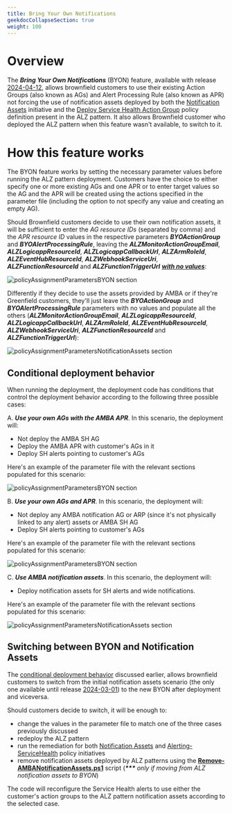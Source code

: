 ```yaml
---
title: Bring Your Own Notifications
geekdocCollapseSection: true
weight: 100
---
```


# Overview

The ***Bring Your Own Notifications*** (BYON) feature, available with release [2024-04-12](../../Whats-New#2024-04-12), allows brownfield customers to use their existing Action Groups (also known as AGs) and Alert Processing Rule (also known as APR) not forcing the use of notification assets deployed by both the [Notification Assets](https://raw.githubusercontent.com/Azure/azure-monitor-baseline-alerts/main/patterns/alz/policySetDefinitions/Deploy-Notification-Assets.json) initiative and the [Deploy Service Health Action Group](https://raw.githubusercontent.com/Azure/azure-monitor-baseline-alerts/main/services/Resources/subscriptions/Deploy-ServiceHealth-ActionGroups.json) policy definition present in the ALZ pattern. It also allows Brownfield customer who deployed the ALZ pattern when this feature wasn't available, to switch to it.

# How this feature works

The BYON feature works by setting the necessary parameter values before running the ALZ pattern deployment. Customers have the choice to either specify one or more existing AGs and one APR or to enter target values so the AG and the APR will be created using the actions specified in the parameter file (including the option to not specify any value and creating an empty AG).

Should Brownfield customers decide to use their own notification assets, it will be sufficient to enter the _AG resource IDs_ (separated by comma) and the _APR resource ID_ values in the respective parameters ***BYOActionGroup*** and ***BYOAlertProcessingRule***, leaving the ***ALZMonitorActionGroupEmail***, ***ALZLogicappResourceId***, ***ALZLogicappCallbackUrl***, ***ALZArmRoleId***, ***ALZEventHubResourceId***, ***ALZWebhookServiceUri***, ***ALZFunctionResourceId*** and ***ALZFunctionTriggerUrl*** <ins>***with no values***</ins>:

  ![policyAssignmentParametersBYON section](../../media/BYON_Params.png)

Differently if they decide to use the assets provided by AMBA or if they're Greenfield customers, they'll just leave the ***BYOActionGroup*** and ***BYOAlertProcessingRule*** parameters with no values and populate all the others (***ALZMonitorActionGroupEmail***, ***ALZLogicappResourceId***, ***ALZLogicappCallbackUrl***, ***ALZArmRoleId***, ***ALZEventHubResourceId***, ***ALZWebhookServiceUri***, ***ALZFunctionResourceId*** and ***ALZFunctionTriggerUrl***):

![policyAssignmentParametersNotificationAssets section](../../media/NotificationAssets_Params.png)

## Conditional deployment behavior

When running the deployment, the deployment code has conditions that control the deployment behavior according to the following three possible cases:

A. ***Use your own AGs with the AMBA APR***. In this scenario, the deployment will:

- Not deploy the AMBA SH AG
- Deploy the AMBA APR with customer's AGs in it
- Deploy SH alerts pointing to customer's AGs

Here's an example of the parameter file with the relevant sections populated for this scenario:

![policyAssignmentParametersBYON section](../../media/BYON_Params_2.png)

B. ***Use your own AGs and APR***. In this scenario, the deployment will:

- Not deploy any AMBA notification AG or ARP (since it's not physically linked to any alert) assets or AMBA SH AG
- Deploy SH alerts pointing to customer's AGs

Here's an example of the parameter file with the relevant sections populated for this scenario:

![policyAssignmentParametersBYON section](../../media/BYON_Params_3.png)

C. ***Use AMBA notification assets***. In this scenario, the deployment will:

- Deploy notification assets for SH alerts and wide notifications.

Here's an example of the parameter file with the relevant sections populated for this scenario:

![policyAssignmentParametersNotificationAssets section](../../media/NotificationAssets_Params_2.png)

## Switching between BYON and Notification Assets

The [conditional deployment behavior](../../Bring-your-own-Notifications#conditional-deployment-behavior) discussed earlier, allows brownfield customers to switch from the initial notification assets scenario (the only one available until release [2024-03-01](../../Whats-New#2024-03-01)) to the new BYON after deployment and viceversa.

Should customers decide to switch, it will be enough to:

- change the values in the parameter file to match one of the three cases previously discussed
- redeploy the ALZ pattern
- run the remediation for both [Notification Assets](https://raw.githubusercontent.com/Azure/azure-monitor-baseline-alerts/main/patterns/alz/policySetDefinitions/Deploy-Notification-Assets.json) and [Alerting-ServiceHealth](https://raw.githubusercontent.com/Azure/azure-monitor-baseline-alerts/main/patterns/alz/policySetDefinitions/Deploy-ServiceHealth-Alerts.json) policy initiatives
- remove notification assets deployed by ALZ patterns using the [**Remove-AMBANotificationAssets.ps1**](https://raw.githubusercontent.com/Azure/azure-monitor-baseline-alerts/main/patterns/alz/scripts/Remove-AMBANotificationAssets.ps1) script (_<b>***</b> only if moving from ALZ notification assets to BYON_)

The code will reconfigure the Service Health alerts to use either the customer's action groups to the ALZ pattern notification assets according to the selected case.
